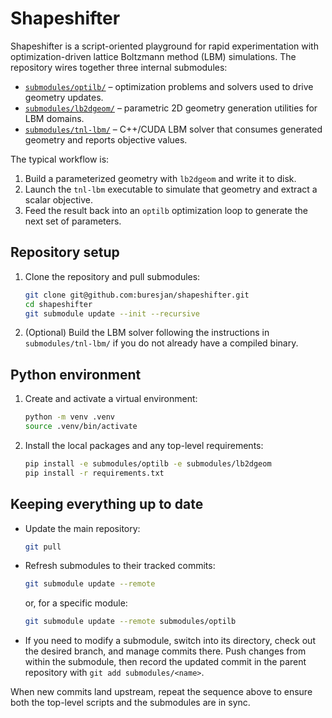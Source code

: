 # Shapeshifter

Shapeshifter is a script-oriented playground for rapid experimentation with optimization-driven lattice Boltzmann method (LBM) simulations. The repository wires together three internal submodules:

- [`submodules/optilb/`](submodules/optilb/) – optimization problems and solvers used to drive geometry updates.
- [`submodules/lb2dgeom/`](submodules/lb2dgeom/) – parametric 2D geometry generation utilities for LBM domains.
- [`submodules/tnl-lbm/`](submodules/tnl-lbm/) – C++/CUDA LBM solver that consumes generated geometry and reports objective values.

The typical workflow is:

1. Build a parameterized geometry with `lb2dgeom` and write it to disk.
2. Launch the `tnl-lbm` executable to simulate that geometry and extract a scalar objective.
3. Feed the result back into an `optilb` optimization loop to generate the next set of parameters.

## Repository setup

1. Clone the repository and pull submodules:
   ```bash
   git clone git@github.com:buresjan/shapeshifter.git
   cd shapeshifter
   git submodule update --init --recursive
   ```
2. (Optional) Build the LBM solver following the instructions in `submodules/tnl-lbm/` if you do not already have a compiled binary.

## Python environment

1. Create and activate a virtual environment:
   ```bash
   python -m venv .venv
   source .venv/bin/activate
   ```
2. Install the local packages and any top-level requirements:
   ```bash
   pip install -e submodules/optilb -e submodules/lb2dgeom
   pip install -r requirements.txt
   ```

## Keeping everything up to date

- Update the main repository:
  ```bash
  git pull
  ```
- Refresh submodules to their tracked commits:
  ```bash
  git submodule update --remote
  ```
  or, for a specific module:
  ```bash
  git submodule update --remote submodules/optilb
  ```
- If you need to modify a submodule, switch into its directory, check out the desired branch, and manage commits there. Push changes from within the submodule, then record the updated commit in the parent repository with `git add submodules/<name>`.

When new commits land upstream, repeat the sequence above to ensure both the top-level scripts and the submodules are in sync.
